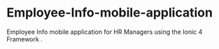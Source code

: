 # Employee-Info-mobile-application
Employee Info mobile application for HR Managers using the Ionic 4 Framework .
